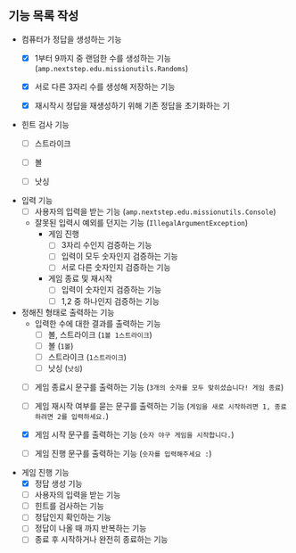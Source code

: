 ## 기능 목록 작성

- 컴퓨터가 정답을 생성하는 기능
    - [x] 1부터 9까지 중 랜덤한 수를 생성하는 기능 (`amp.nextstep.edu.missionutils.Randoms`)
    - [x] 서로 다른 3자리 수를 생성해 저장하는 기능
    - [x] 재시작시 정답을 재생성하기 위해 기존 정답을 초기화하는 기 


- 힌트 검사 기능
    - [ ] 스트라이크
    - [ ] 볼
    - [ ] 낫싱


- 입력 기능
    - [ ] 사용자의 입력을 받는 기능 (`amp.nextstep.edu.missionutils.Console`)
    - 잘못된 입력시 예외를 던지는 기능 (`IllegalArgumentException`)
        - 게임 진행
            - [ ] 3자리 수인지 검증하는 기능
            - [ ] 입력이 모두 숫자인지 검증하는 기능
            - [ ] 서로 다른 숫자인지 검증하는 기능
        - 게임 종료 및 재시작
            - [ ] 입력이 숫자인지 검증하는 기능
            - [ ] 1,2 중 하나인지 검증하는 기능
- 정해진 형태로 출력하는 기능
  - 입력한 수에 대한 결과를 출력하는 기능
      - [ ] 볼, 스트라이크 (`1볼 1스트라이크`)
      - [ ] 볼 (`1볼`)
      - [ ] 스트라이크 (`1스트라이크`)
      - [ ] 낫싱 (`낫싱`)
  - [ ] 게임 종료시 문구를 출력하는 기능 (`3개의 숫자를 모두 맞히셨습니다! 게임 종료`)
  - [ ] 게임 재시작 여부를 묻는 문구를 출력하는 기능 (`게임을 새로 시작하려면 1, 종료하려면 2를 입력하세요.`)
  - [x] 게임 시작 문구를 출력하는 기능 (`숫자 야구 게임을 시작합니다.`)
  - [ ] 게임 진행 문구를 출력하는 기능 (`숫자를 입력해주세요 :`)


- 게임 진행 기능
    - [x] 정답 생성 기능
    - [ ] 사용자의 입력을 받는 기능
    - [ ] 힌트를 검사하는 기능
    - [ ] 정답인지 확인하는 기능
    - [ ] 정답이 나올 때 까지 반복하는 기능
    - [ ] 종료 후 시작하거나 완전히 종료하는 기능
